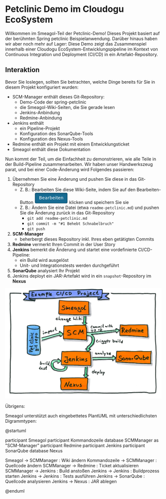 # Petclinic Demo im Cloudogu EcoSystem

Willkommen im Smeagol-Teil der Petclinic-Demo! Dieses Projekt basiert auf der berühmten Spring petclinic Beispielanwendung. Darüber hinaus haben wir aber noch mehr auf Lager: Diese Demo zeigt das Zusammenspiel innerhalb einer Cloudogu EcoSystem-Entwicklungspipeline im Kontext von Continuous Integration und Deployment (CI/CD) in ein Artefakt-Repository.

## Interaktion

Bevor Sie loslegen, sollten Sie betrachten, welche Dinge bereits für Sie in diesem Projekt konfiguriert wurden:

- SCM-Manager enthält dieses Git-Repository:
    - Demo-Code der spring-petclinic
    - die Smeagol-Wiki-Seiten, die Sie gerade lesen
    - Jenkins-Anbindung
    - Redmine-Anbindung
- Jenkins enthält
    - ein Pipeline-Projekt
    - Konfiguration des SonarQube-Tools
    - Konfiguration des Nexus-Tools
- Redmine enthält ein Projekt mit einem Entwicklungsticket
- Smeagol enthält diese Dokumentation

Nun kommt der Teil, um die Einfachheit zu demonstrieren, wie alle Teile in der Build-Pipeline zusammenarbeiten. Wir haben unser Handwerkszeug parat, und bei einer Code-Änderung wird Folgendes passieren:

1. Übernehmen Sie eine Änderung und pushen Sie diese in das Git-Repository
    - Z. B.: Bearbeiten Sie diese Wiki-Seite, indem Sie auf den Bearbeiten-Button ![Bearbeiten Button](images/SmeagolEditButton.png) klicken und speichern Sie sie
    - Z. B.: Ändern Sie eine Datei (etwa `readme-petclinic.md`) und pushen Sie die Änderung zurück in das Git-Repository
        - `git add readme-petclinic.md`
        - `git commit -m "#1 Behebt Schnabelbruch"`
        - `git push`
1. **SCM-Manager**
   - beherbergt dieses Repository inkl. Ihres eben getätigten Commits
1. **Redmine** vermerkt Ihren Commit in der User Story
1. **Jenkins** bemerkt die Änderung und startet eine vordefinierte CI/CD-Pipeline:
   - ein Build wird ausgelöst
   - Unit- und Integrationstests werden durchgeführt
1. **SonarQube** analysiert Ihr Projekt
1. Jenkins deployt ein JAR-Artefakt wird in ein `snapshot`-Repository im **Nexus**

![Übersicht über das Zusammenspiel der CI/CD-Pipeline in diesem Beispielprojekt](images/Example-CI-CD-Project.jpg)

Übrigens:

Smeagol unterstützt auch eingebettetes PlantUML mit unterschiedlichsten Digrammtypen:

@startuml

participant Smeagol
participant Kommandozeile
database SCMManager as "SCM-Manager"
participant Redmine
participant Jenkins
participant SonarQube
database Nexus 

Smeagol -> SCMManager : Wiki ändern
Kommandozeile -> SCMManager : Quellcode ändern
SCMManager -> Redmine : Ticket aktualisieren
SCMManager -> Jenkins : Build anstoßen
Jenkins -> Jenkins : Buildprozess starten
Jenkins -> Jenkins : Tests ausführen
Jenkins -> SonarQube : Quellcode analysieren
Jenkins -> Nexus : JAR ablegen

@enduml

